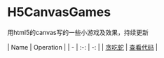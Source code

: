 # H5CanvasGames
用html5的canvas写的一些小游戏及效果，持续更新

| Name | Operation |
| - | :-: | -: | 
| [贪吃蛇](https://yanghaomine4ever.github.io/H5CanvasGames/snake/snake.html) | [查看代码](https://github.com/yanghaoMine4ever/H5CanvasGames/tree/master/snake) |

